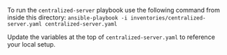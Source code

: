 To run the `centralized-server` playbook use the following command from inside this directory: 
`ansible-playbook -i inventories/centralized-server.yaml centralized-server.yaml`

Update the variables at the top of `centralized-server.yaml` to reference your local setup.  